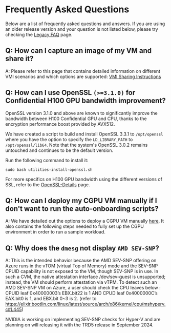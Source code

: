 # Frequently Asked Questions

Below are a list of frequently asked questions and answers. If you are using an older release version and your question is not listed below, please try checking the [Legacy FAQ](Legacy-FAQ.md) page.


## Q: How can I capture an image of my VM and share it?

A: Please refer to this page that contains detailed information on different VMI scenarios and which options are supported: [VMI Sharing Instructions](VMI-Sharing-Instructions.md)


## Q: How can I use OpenSSL `(>=3.1.0)` for Confidential H100 GPU bandwidth improvement?

OpenSSL version 3.1.0 and above are known to significantly improve the bandwidth between H100 Confidential GPU and CPU, thanks to the encryption performance boost provided by AVX512.

We have created a script to build and install OpenSSL 3.3.1 to `/opt/openssl` where you have the option to specify the `LD_LIBRARY_PATH` to `/opt/openssl/lib64`. Note that the system's OpenSSL 3.0.2 remains untouched and continues to be the default version.

Run the following command to install it: 
```
sudo bash utilities-install-openssl.sh
```
For more specifics on H100 GPU bandwidth using the different versions of SSL, refer to the [OpenSSL-Details](OpenSSL-Details.md) page.


## Q: How can I deploy my CGPU VM manually if I don't want to run the auto-onboarding scripts?

A: We have detailed out the options to deploy a CGPU VM manually [here](Confidential-GPU-H100-Manual-Installation-(PMK-for-Windows).md). It also contains the following steps needed to fully set up the CGPU environment in order to run a sample workload.


## Q: Why does the `dmesg` not display `AMD SEV-SNP`?

A: This is the intended behavior because the AMD SEV-SNP offering on Azure runs in the vTOM (virtual Top of Memory) mode and the SEV-SNP CPUID capability is not exposed to the VM, though SEV-SNP is in use. In such a CVM, the native attestation interface /dev/sev-guest is unsupported; instead, the VM should perform attestation via vTPM.
To detect such an AMD SEV-SNP VM on Azure, a user should check the CPU leaves below :
CPUID leaf 0x40000003’s EBX.bit22 is 1 AND
CPUD leaf 0x4000000C’s EAX.bit0 is 1, and EBX.bit 0~3 is 2.
(refer to https://elixir.bootlin.com/linux/latest/source/arch/x86/kernel/cpu/mshyperv.c#L445)

NVIDIA is working on implementing SEV-SNP checks for Hyper-V and are planning on will releasing it with the TRD5 release in September 2024.